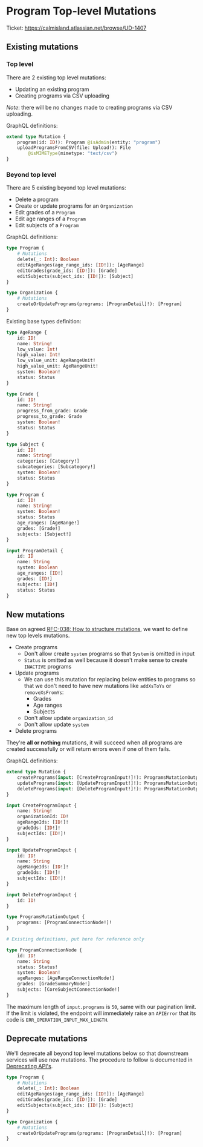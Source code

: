 # Program Top-level Mutations

Ticket: <https://calmisland.atlassian.net/browse/UD-1407>

## Existing mutations

### Top level

There are 2 existing top level mutations:

- Updating an existing program
- Creating programs via CSV uploading

*Note*: there will be no changes made to creating programs via CSV uploading.

GraphQL definitions:

```graphql
extend type Mutation {
    program(id: ID!): Program @isAdmin(entity: "program")
    uploadProgramsFromCSV(file: Upload!): File
        @isMIMEType(mimetype: "text/csv")
}
```

### Beyond top level

There are 5 existing beyond top level mutations:

- Delete a program
- Create or update programs for an `Organization`
- Edit grades of a `Program`
- Edit age ranges of a `Program`
- Edit subjects of a `Program`

GraphQL definitions:

```graphql
type Program {
    # Mutations
    delete(_: Int): Boolean
    editAgeRanges(age_range_ids: [ID!]): [AgeRange]
    editGrades(grade_ids: [ID!]): [Grade]
    editSubjects(subject_ids: [ID!]): [Subject]
}

type Organization {
    # Mutations
    createOrUpdatePrograms(programs: [ProgramDetail]!): [Program]
}
```

Existing base types definition:

```graphql
type AgeRange {
    id: ID!
    name: String!
    low_value: Int!
    high_value: Int!
    low_value_unit: AgeRangeUnit!
    high_value_unit: AgeRangeUnit!
    system: Boolean!
    status: Status
}

type Grade {
    id: ID!
    name: String!
    progress_from_grade: Grade
    progress_to_grade: Grade
    system: Boolean!
    status: Status
}

type Subject {
    id: ID!
    name: String!
    categories: [Category!]
    subcategories: [Subcategory!]
    system: Boolean!
    status: Status
}

type Program {
    id: ID!
    name: String!
    system: Boolean!
    status: Status
    age_ranges: [AgeRange!]
    grades: [Grade!]
    subjects: [Subject!]
}

input ProgramDetail {
    id: ID
    name: String
    system: Boolean
    age_ranges: [ID!]
    grades: [ID!]
    subjects: [ID!]
    status: Status
}
```

## New mutations

Base on agreed [RFC-038: How to structure mutations](https://bitbucket.org/calmisland/kidsloop-user-service/src/master/documents/rfc/038-How-to-structure-mutations.md), we want to define new top levels mutations.

- Create programs
  - Don't allow create `system` programs so that `System` is omitted in input
  - `Status` is omitted as well because it doesn't make sense to create `INACTIVE` programs
- Update programs
  - We can use this mutation for replacing below entities to programs so that we don't need to have new mutations like `addXsToYs` or `removeXsFromYs`:
    - Grades
    - Age ranges
    - Subjects
  - Don't allow update `organization_id`
  - Don't allow update `system`
- Delete programs

They're **all or nothing** mutations, it will succeed when all programs are created successfully or will return errors even if one of them fails.

GraphQL definitions:

```graphql
extend type Mutation {
    createPrograms(input: [CreateProgramInput!]!): ProgramsMutationOutput
    updatePrograms(input: [UpdateProgramInput!]!): ProgramsMutationOutput
    deletePrograms(input: [DeleteProgramInput!]!): ProgramsMutationOutput
}

input CreateProgramInput {
    name: String!
    organizationId: ID!
    ageRangeIds: [ID!]!
    gradeIds: [ID!]!
    subjectIds: [ID!]!
}

input UpdateProgramInput {
    id: ID!
    name: String
    ageRangeIds: [ID!]!
    gradeIds: [ID!]!
    subjectIds: [ID!]!
}

input DeleteProgramInput {
    id: ID!
}

type ProgramsMutationOutput {
    programs: [ProgramConnectionNode!]!
}

# Existing definitions, put here for reference only

type ProgramConnectionNode {
    id: ID!
    name: String
    status: Status!
    system: Boolean!
    ageRanges: [AgeRangeConnectionNode!]
    grades: [GradeSummaryNode!]
    subjects: [CoreSubjectConnectionNode!]
}
```

The maximum length of `input.programs` is `50`, same with our pagination limit. If the limit is violated, the endpoint will immediately raise an `APIError` that its code is `ERR_OPERATION_INPUT_MAX_LENGTH`.

## Deprecate mutations

We'll deprecate all beyond top level mutations below so that downstream services will use new mutations. The procedure to follow is documented in [Deprecating API's](https://calmisland.atlassian.net/wiki/spaces/ATZ/pages/2367225962/Deprecating+API+s).

```graphql
type Program {
    # Mutations
    delete(_: Int): Boolean
    editAgeRanges(age_range_ids: [ID!]): [AgeRange]
    editGrades(grade_ids: [ID!]): [Grade]
    editSubjects(subject_ids: [ID!]): [Subject]
}

type Organization {
    # Mutations
    createOrUpdatePrograms(programs: [ProgramDetail]!): [Program]
}
```
